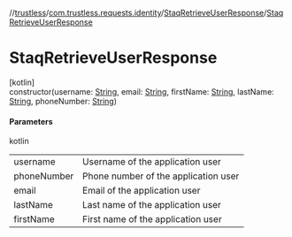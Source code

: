 //[trustless](../../../index.md)/[com.trustless.requests.identity](../index.md)/[StaqRetrieveUserResponse](index.md)/[StaqRetrieveUserResponse](-staq-retrieve-user-response.md)

# StaqRetrieveUserResponse

[kotlin]\
constructor(username: [String](https://kotlinlang.org/api/latest/jvm/stdlib/kotlin/-string/index.html), email: [String](https://kotlinlang.org/api/latest/jvm/stdlib/kotlin/-string/index.html), firstName: [String](https://kotlinlang.org/api/latest/jvm/stdlib/kotlin/-string/index.html), lastName: [String](https://kotlinlang.org/api/latest/jvm/stdlib/kotlin/-string/index.html), phoneNumber: [String](https://kotlinlang.org/api/latest/jvm/stdlib/kotlin/-string/index.html))

#### Parameters

kotlin

| | |
|---|---|
| username | Username of the application user |
| phoneNumber | Phone number of the application user |
| email | Email of the application user |
| lastName | Last name of the application user |
| firstName | First name of the application user |
